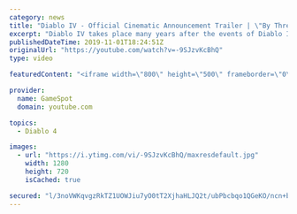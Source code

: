 ```yaml
---
category: news
title: "Diablo IV - Official Cinematic Announcement Trailer | \"By Three They Come\" | BlizzCon 2019"
excerpt: "Diablo IV takes place many years after the events of Diablo III, after millions have been slaughtered by the actions of the High Heavens and Burning Hells alike."
publishedDateTime: 2019-11-01T18:24:51Z
originalUrl: "https://youtube.com/watch?v=-9SJzvKcBhQ"
type: video

featuredContent: "<iframe width=\"800\" height=\"500\" frameborder=\"0\" src=\"https://www.youtube.com/embed/-9SJzvKcBhQ\" allow=\"accelerometer; autoplay; encrypted-media; gyroscope; picture-in-picture\" allowfullscreen></iframe>"

provider:
  name: GameSpot
  domain: youtube.com

topics:
  - Diablo 4

images:
  - url: "https://i.ytimg.com/vi/-9SJzvKcBhQ/maxresdefault.jpg"
    width: 1280
    height: 720
    isCached: true

secured: "l/3noVWKqvgzRkTZ1UOWJiu7yO0tT2XjhaHLJQ2t/ubPbcbqo1QGeKO/ncn+bXb2b/Dp72JK1Pjl37njXc/Fy/XnoIaPJXplGhLB/PrG1hYOE4JovVu5qUvTKDn9VyWMULwvrtTMEqvPIqlKTmLI2OstZhXq8k/V5BoR/3X5As+u1Zi2+L9Yt2VTWC1zsZ1g1zLy501UYsIgbj7glNAXC9YQcZ1G0w9BlHj6oNluOSAOqc1D3qsjsjZ3hi7HVqjrUYgo0+WyzM9nJy1lFIMg2xpwHfZ7bcjrUVP9UQD8J05ncyoD0RBQ1w3kpb6L4q76fd+hwKmm5pXhROrQIyuBKHOjRfWJAmVZSMV5k+8nnTbuaiLv/sYu2qYNz/V+a6+EYjs9eNwD/V2l0xVPVjR+099kdXU9c4SLehc+DhEo4VZe9wFIB4ygdPYwK8j6NLRG;hg6NoDz4NT3sOPDZYx14/A=="
---
```


